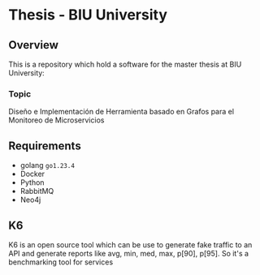# Thesis - BIU University

## Overview

This is a repository which hold a software for the master thesis at BIU University:

### Topic

Diseño e Implementación de Herramienta basado en Grafos para el Monitoreo de Microservicios

## Requirements

- golang `go1.23.4`
- Docker
- Python
- RabbitMQ
- Neo4j

## K6

K6 is an open source tool which can be use to generate fake traffic to an API and generate reports like avg, min, med, max, p[90], p[95].
So it's a benchmarking tool for services